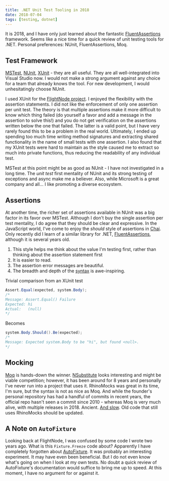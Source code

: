 ```yaml
---
title: .NET Unit Test Tooling in 2018
date: 2018-07-04
tags: [testing, dotnet]
---
```


It is 2018, and I have only just learned about the fantastic [FluentAssertions](https://fluentassertions.com/) framework. Seems like a nice time for a quick review of unit testing tools for .NET. Personal preferences: NUnit, FluentAssertions, Moq.

<!-- truncate -->
## Test Framework

[MSTest](https://en.wikipedia.org/wiki/Visual_Studio_Unit_Testing_Framework), [NUnit](http://nunit.org/), [XUnit](https://xunit.github.io/) - they are all useful. They are all well-integrated into Visual Studio now. I would not make a strong argument against any choice for a team that already knows the tool. For new development, I would unhesitatingly choose NUnit.

I used XUnit for the [FlightNode project](https://github.com/flightnode). I enjoyed the flexibility with the assertion statements. I did not like the enforcement of only one assertion per unit test. The theory is that multiple assertions make it more difficult to know which thing failed (do yourself a favor and add a message in the assertion to solve this!) and you do not get verification on the assertions written below the one that failed. The latter is a valid point, but I have very rarely found this to be a problem in the real world. Ultimately, I ended up spending too much time writing method signatures and extracting shared functionality in the name of small tests with one assertion. I also found that my XUnit tests were hard to maintain as the style caused me to extract so much into private functions, thus reducing the readability of any individual test.

MSTest at this point might be as good as NUnit - I have not investigated in a long time. The _unit test_ first mentality of NUnit and its strong testing of exceptions and async make me a believer. Also, while Microsoft is a great company and all… I like promoting a diverse ecosystem.

## Assertions

At another time, the richer set of assertions available in NUnit was a big factor in its favor over MSTest. Although I don't buy the single assertion per test mentality, I do agree that they should be clear and expressive. In the JavaScript world, I've come to enjoy the _should_ style of assertions in [Chai](http://www.chaijs.com/guide/styles/). Only recently did I learn of a similar library for .NET, [FluentAssertions](https://fluentassertions.com/), although it is several years old.

1. This style helps me think about the value I'm testing first, rather than thinking about the assertion statement first
1. It is easier to read.
1. The assertion error messages are beautiful.
1. The breadth and depth of the [syntax](https://fluentassertions.com/documentation) is awe-inspiring.

Trivial comparison from an XUnit test

```csharp
Assert.Equal(expected, system.Body);
/*
Message: Assert.Equal() Failure
Expected: hi
Actual:   (null)
*/
```

Becomes

```csharp
system.Body.Should().Be(expected);
/*
Message: Expected system.Body to be "hi", but found <null>.
*/
```

## Mocking

[Moq](https://github.com/moq/moq4) is hands-down the winner. [NSubstitute](http://nsubstitute.github.io/) looks interesting and might be viable competition; however, it has been around for 8 years and personally I've never run into a project that uses it. RhinoMocks was great in its time, I'm sure, but the syntax is not as nice as Moq. And while the founder's personal repository has had a handful of commits in recent years, the official repo hasn't seen a commit since 2010 - whereas Moq is very much alive, with multiple releases in 2018. Ancient. [And slow](http://codebetter.com/aaronjensen/2008/05/08/mock-framework-benchmarks/). Old code that still uses RhinoMocks should be updated.

## A Note on `AutoFixture`

Looking back at FlightNode, I was confused by some code I wrote two years ago. What is this `Fixture.Freeze` code about? Apparently I have completely forgotten about [AutoFixture](https://github.com/AutoFixture/AutoFixture). It was probably an interesting experiment. It may have even been beneficial. But I do not even know what's going on when I look at my own tests. No doubt a quick review of AutoFixture's documentation would suffice to bring me up to speed. At this moment, I have no argument for or against it.
